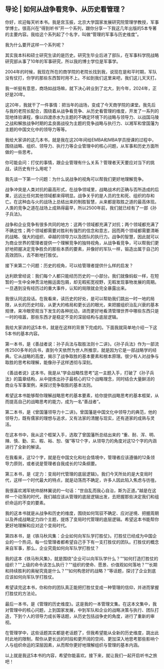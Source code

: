 ## 导论 | 如何从战争看竞争、从历史看管理？

你好，欢迎每天听本书。我是宫玉振，北京大学国家发展研究院管理学教授，军事学博士。很高兴在“得到听书”开一个系列，跟你分享一下我这几年出版的5本专著的主要内容。我给这个系列起了个名字，叫做“管理的军事与历史维度”。

我为什么要开这样一个系列呢？

其实我本科和硕士研究生读的是历史。研究生毕业后进了部队，在军事科学院战略研究部从事了10年的军事研究，所以我的博士学位是军事学。

2004年的时候，我现在所在的商学院的老院长找到我，说现在是和平时期，军队没有仗打，你学的那些东西暂时用不上。不如到我们这里来吧，我们这儿天天打。

我一听挺有意思，商场如战场嘛，就下决心转业到了北大，到今年，2024年，正好是20年。

这20年，我就干了一件事情：把当年的战场，变成了今天商学院的课堂。我先后与我的老院长配合，围绕着从战争看竞争、从历史看管理的维度，开发了一系列的现地体验课程，像以四渡赤水为主题的不确定环境下的战略与领导力、以战国马陵之战和解放战争时期的孟良崮战役为主题的竞争战略与执行力、以湘军和曾国藩为主题的中国文化中的领导力等等。

我给大家讲的这几本书，就是我在这20年间给EMBA和MBA学员授课的过程中，围绕战略、组织、领导力、执行力等企业管理中的核心问题，从军事和历史方面所做的一些思考。

你可能会问：打仗的事情，跟企业管理有什么关系？管理者天天要应对当下的挑战，读历史有什么用呢？

我先谈一下第一个问题：为什么说战争的视角可以帮我们更好地理解竞争。

战争冲突是人类对抗的最高形式，在战争领域里，战略战术的正确与否所造成的后果，远远比任何其他领域都来得明显。战争关乎的是人员的生和死、组织的存和亡。在这种血与火的战场上总结出来的制胜智慧，从来都是取胜之道的最高体现。人类的竞争之道在战场上成熟得最早，所以2500年前，我们就已经有了一部《孙子兵法》。

战争和企业竞争有很多共同的地方：这两个领域都充满了对抗；两个领域都充满了不确定性；两个领域都需要对胜利有强烈的信念和意志，因而两个领域都需要清晰的战略、强大的组织、卓越的领导力以及团队的执行力。战争的智慧，因此就可以为商业世界的管理者提供一个理解竞争的独特视角，从战争看竞争，可以帮我们更好地把握决定竞争胜负的那些本质的要素，并像好的军队一样，锻造出属于自己的高效团队，去不断地打胜仗。

接下来第二个问题：历史的视角，可以给管理者提供什么样的启发？

达利欧曾经说：我们每个人都只能经历历史的一小部分。我们就像蚂蚁一样，在短暂的一生中全神贯注地搬运面包屑，却无暇拓宽视野，无暇发现事物发展的周期。一旦遇到没有经历过的重大事件，认知的局限就会完全暴露出来。

我很认同这段话。在我看来，读历史的好处，是可以帮助我们跳出一时一地的局限，从长的历史时段，从更大的格局和更长远的眼光，来把握组织治乱兴衰的基本规律，来冷眼旁观当下发生的各种扰动，进而更好地看清管理世界中哪些东西只是一时的喧嚣，那些东西才是稳定不变的深层结构与底层逻辑。

我给大家讲的这5本书，就是在这样的背景下完成的。下面我就简单地介绍一下这5本书的基本内容。

第一本书，是《善战者说：孙子兵法与取胜法则十二讲》。《孙子兵法》作为一部流传2500多年的兵书，直到今天依然为世人所推崇，就是因为它是一部战略学的经典。它从战略的高度，揭示了战争取胜的基本要素和根本原理。很少有人对战争与取胜的思考和理解，能像孙子这样透彻与深刻。

《善战者说》这本书，我是从“学会战略性思考”这一主题入手，打破了《孙子兵法》的篇章结构，从中提炼出孙子最核心的12个战略理念，同时结合大量鲜活的商业与军事案例，来探讨竞争取胜的基本法则。

希望这本书能够帮你理解战略思考的基本要素，给你提供战略思考的基本框架，从而提高自己的战略思考的能力，成为一名“善战者”。

第二本书，是《曾国藩领导力十二讲》。曾国藩是中国文化中领导力的典范，他的领导力，既有儒家的理想与追求，又有法家的清醒与现实，还有道家的成熟与灵活。

在这本书中，我从这个框架入手，选取了曾国藩所总结出来的 “重、耐、浑、明、辣、慎、勤、实、暇、裕、恕、强”等12个字，从领导力的角度对这12个字的内涵进行了全新的解读。

在我看来，这12个字，就是在中国文化和社会情境中，管理者应该遵循的12条领导力原则，或者说是管理者自我成长的12条纲要。

第三本书，是《定力：变局时代管理的底层逻辑》。我们今天所处的是大变局时代，这样一个时代最大的特点，就是动荡而不确定，许多人因此陷入焦虑与彷徨。

我很喜欢湘军统帅胡林翼说的一句话：“世自乱而我心自治，斯为正道。”越是在这样一个动荡的时代，我们越应该从管理的底层逻辑出发，去把握那些决定我们和组织命运的不变的要素。

我的这本书就是从战争和历史的维度，围绕如何驾驭不确定、应对逆境、把握周期以及养成战略定力四个主题，提炼了变局时代管理的底层逻辑。希望这本书能帮你更好地理解和应对这个变局时代。

第四本书，是《铁马秋风集：企业如何向军队学打胜仗》。打胜仗已经成为中国企业的一个热词，每一位管理者都希望自己手下有一支打胜仗的团队。打胜仗的概念来自军事，那么，企业究竟如何向军队学打胜仗？

我的这本《铁马秋风集》，就是围绕“企业可以向军队学什么？”“如何打造打胜仗的组织？”“上级的命令该怎么执行？”“组织的使命、愿景、价值观如何落地？”“长期和持续胜利的奥秘究竟是什么？”“如何构思好的战略？”等话题，探讨了企业到底应该如何向军队学打胜仗。

希望读完这本书，你和你的团队真正能把打胜仗变成一种管理的信仰，并进而掌握打胜仗的方法论。

最后一本书，是《管理的历史维度》。这是我的一本管理文集。在这本文集中，我对管理中的核心问题，上到国家发展，中到军队和企业的战略决策与执行、团队打造，下到个人的领导力成长等话题，从历史包括战争史的角度，进行了重新的审视。

在管理学中，这些话题其实都是老话题了，但我希望能从全新的历史维度，跳出此时此地的限制，帮你从更长远的时段和更开阔的空间、更加深入地思考那些影响个人与组织命运的深层因素，从而帮你更好地理解组织与管理的基本内涵。

以上就是我这5本书的内容，希望你能喜欢。接下来，就让我们一起开启听书之旅吧！











